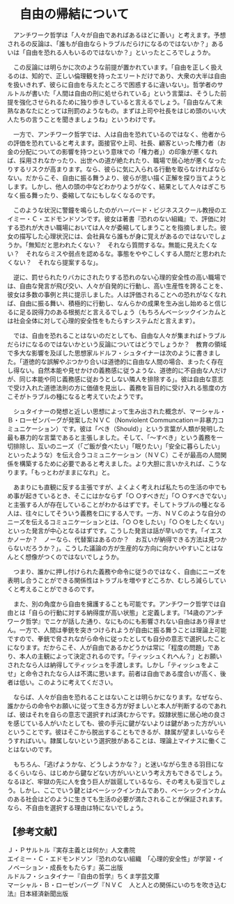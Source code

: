 # 　自由の帰結について

　アンチワーク哲学は「人々が自由であればあるほどに善い」と考えます。予想されるの反論は、「誰もが自由ならトラブルだらけになるのではないか？」あるいは「自由を恐れる人もいるのではないか？」といったところでしょうか。

　この反論には明らかに次のような前提が置かれています。「自由を正しく扱えるのは、知的で、正しい倫理観を持ったエリートだけであり、大衆の大半は自由を扱いきれず、彼らに自由を与えたところで困惑するに違いない」。哲学者のサルトルが書いた「人間は自由の刑に処せられている」という言葉は、そうした前提を強化させられるために独り歩きしていると言えるでしょう。「自由なんて未熟なあなたにとっては刑罰のようなもの。まずは上司や社長をはじめ頭のいい大人たちの言うことを聞きましょうね」というわけです。

　一方で、アンチワーク哲学では、人は自由を恐れているのではなく、他者からの評価を恐れていると考えます。面接官や上司、社長、顧客といった権力者（お金の分配についての影響を持つという意味での「権力者」）の印象が悪くなれば、採用されなかったり、出世への道が絶たれたり、職場で居心地が悪くなったりするリスクが高まります。なら、彼らに気に入られる行動を取らなければならない。だからこそ、自由に振る舞うより、彼らが思い描く正解を探り当てようとします。しかし、他人の頭の中などわかりようがなく、結果として人々はぎこちなく振る舞ったり、委縮してなにもしなくなるのです。

　このような状況に警鐘を鳴らしたのがハーバード・ビジネススクール教授のエイミー・Ｃ・エドモンドソンです。彼女は著書『恐れのない組織』で、評価に対する恐れが大きい職場においては人々が委縮してしまうことを指摘しました。彼女の描写した心理状況には、会社員なら誰もが身に覚えがあるのではないでしょうか。「無知だと思われたくない？　それなら質問するな。無能に見えたくない？　それならミスや弱点を認めるな。事態をややこしくする人間だと思われたくない？　それなら提案するな」。

　逆に、罰せられたりバカにされたりする恐れのない心理的安全性の高い職場では、自由な発言が飛び交い、人々が自発的に行動し、高い生産性を誇ることを、彼女は多数の事例と共に提示しました。人は評価されることへの恐れがなくなれば、自由に振る舞い、積極的に行動し、なんらかの成果を生み出し始めると信じるに足る説得力のある根拠だと言えるでしょう（もちろんベーシックインカムとは社会全体に対して心理的安全性をもたらすシステムだと言えます）。

　では、自由を恐れることはないのだとしても、自由な人々が集まればトラブルだらけになるのではないかという反論についてはどうでしょうか？　教育の領域で多大な影響を及ぼした思想家ルドルフ・シュタイナーは次のように書きました。「道徳的な誤解やぶつかり合いは道徳的に自由な人間の場合、まったく存在し得ない。自然本能や見せかけの義務感に従うような、道徳的に不自由な人だけが、同じ本能や同じ義務感に従おうとしない隣人を排除する」。彼は自由な意志で受け入れた道徳法則の方に価値を見出し、義務を盲目的に受け入れる態度の方こそがトラブルの種になると考えていたようです。

　シュタイナーの発想と近しい思想によって生み出された概念が、マーシャル・Ｂ・ローゼンバーグが発案したＮＶＣ（Nonviolent Communcation＝非暴力コミュニケーション）です。彼は「べき（Should）」という言葉が人類が発明した最も暴力的な言葉であると主張しました。そして、「～すべき」という義務を一切排除し、互いのニーズ（「ご飯が食べたい」「眠りたい」「安全に暮らしたい」といったような）を伝え合うコミュニケーション（ＮＶＣ）こそが最高の人間関係を構築するために必要であると考えました。より大胆に言いかえれば、こうなります。「もっとわがままになれ」と。

　あまりにも直観に反する主張ですが、よくよく考えれば私たちの生活の中でもめ事が起きているとき、そこにはかならず「○ ○すべきだ」「○ ○すべきでない」と主張する人が存在していることがわかるはずです。そしてトラブルの種となる人は、往々にしてそういう義務を口にする人です。一方、ＮＶＣのような自分のニーズを伝えるコミュニケーションとは、「○ ○をしたい」「○ ○をしたくない」といった発言が中心となるはずです。こうした発言は話が早いのです。「イエスかノーか？　ノーなら、代替案はあるのか？　お互いが納得できる方法は見つからないだろうか？」。こうした議論の方が生産的な方向に向かいやすいことはなんとく想像がつくのではないでしょうか。

　つまり、誰かに押し付けられた義務や命令に従うのではなく、自由にニーズを表明し合うことができる関係性はトラブルを増やすどころか、むしろ減らしていくと考えることができるのです。

　また、別の角度から自由を擁護することも可能です。アンチワーク哲学では自由とは「自らの行動に対する納得度が高い状態」と定義します。『14歳のアンチワーク哲学』でニケが話した通り、なにものにも影響されない自由はあり得ません。一方で、人間は拳銃を突きつけられようが自由に振る舞うことは理論上可能ですので、拳銃で脅されながら命令に従ったとしても自分の意志で選択したことになります。だからこそ、人が自由であるかどうかは常に「程度の問題」であり、本人の主観によって決定されるのです。「ティッシュくれへん？」とお願いされたなら人は納得してティッシュを手渡します。しかし「ティッシュをよこせ」と命令されたなら人は不満に思います。前者は自由である度合いが高く、後者は低い。このように考えてください。

　ならば、人々が自由を恐れることはないことは明らかになります。なぜなら、誰かからの命令やお願いに従って生きる方が好ましいと本人が判断するのであれば、彼はそれを自らの意志で選択すれば済むからです。奴隷状態に居心地の良さを感じている人がいたとしても、彼の手元に鍵がないよりは鍵があった方がいいということです。彼はそこから脱出することもできるが、隷属が望ましいならそうすればいい。隷属しないという選択肢があることは、理論上マイナスに働くことはないのです。

　もちろん、「逃げようかな、どうしようかな？」と迷いながら生きる羽目になるくらいなら、はじめから鍵などない方がいいという考え方もできるでしょう。なるほど、牢獄の先に人を食う巨人が跋扈しているなら、その考えも妥当でしょう。しかし、ここでいう鍵とはベーシックインカムであり、ベーシックインカムのある社会はどのように生きても生活の必要が満たされることが保証されます。なら、不自由を選択する理由は特にないでしょう。

## 【参考文献】
Ｊ・Ｐサルトル『実存主義とは何か』人文書院<br>
エイミー・Ｃ・エドモンドソン『恐れのない組織　「心理的安全性」が学習・イノベーション・成長をもたらす』英二出版<br>
ルドルフ・シュタイナー『自由の哲学』ちくま学芸文庫<br>
マーシャル・Ｂ・ローゼンバーグ『ＮＶＣ　人と人との関係にいのちを吹き込む法』日本経済新聞出版